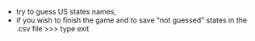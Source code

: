 - try to guess US states names,
- if you wish to finish the game and to save "not guessed" states in the .csv file >>> type exit
